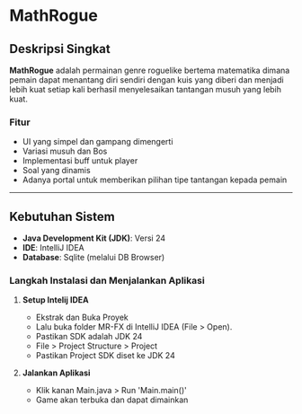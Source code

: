 # MathRogue
## Deskripsi Singkat
**MathRogue** adalah permainan genre roguelike bertema matematika dimana pemain dapat menantang diri sendiri dengan kuis yang diberi dan menjadi lebih kuat setiap kali berhasil menyelesaikan tantangan musuh yang lebih kuat.
### Fitur
- UI yang simpel dan gampang dimengerti
- Variasi musuh dan Bos
- Implementasi buff untuk player
- Soal yang dinamis
- Adanya portal untuk memberikan pilihan tipe tantangan kepada pemain

___
## Kebutuhan Sistem
- **Java Development Kit (JDK)**: Versi 24
- **IDE**: IntelliJ IDEA
- **Database**: Sqlite (melalui DB Browser)

### Langkah Instalasi dan Menjalankan Aplikasi
1. **Setup Intelij IDEA**
   - Ekstrak dan Buka Proyek
   - Lalu buka folder MR-FX di IntelliJ IDEA (File > Open).
   - Pastikan SDK adalah JDK 24
   - File > Project Structure > Project
   - Pastikan Project SDK diset ke JDK 24

2. **Jalankan Aplikasi**
   - Klik kanan Main.java > Run 'Main.main()'
   - Game akan terbuka dan dapat dimainkan
